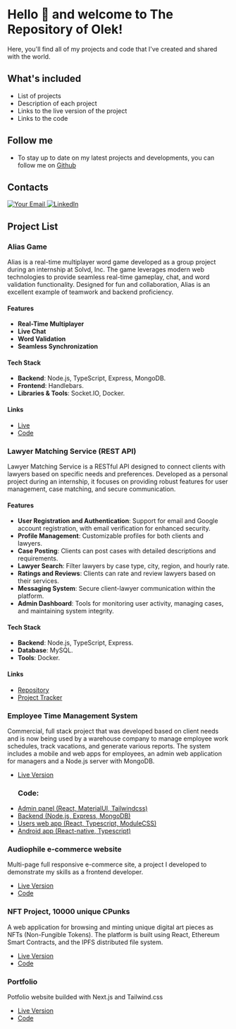 # Hello 👋 and welcome to The Repository of Olek!

Here, you'll find all of my projects and code that I've created and shared with the world.

## What's included
- List of projects
- Description of each project
- Links to the live version of the project
- Links to the code

## Follow me
- To stay up to date on my latest projects and developments, you can follow me on [Github](https://github.com/pologora)

## Contacts 

<p>
  <a href="mailto:lysakov555@gmail.com">
    <img src="https://img.shields.io/badge/email-gmail.com-blue?style=flat&logo=gmail&logoColor=white&labelColor=5F5F5F" alt="Your Email" />
  </a>
  <a href="https://linkedin.com/in/oleksandr-wojtyla">
    <img src="https://img.shields.io/badge/-LinkedIn-%230077B5?style=flat&logo=linkedin&logoColor=white&labelColor=5F5F5F" alt="LinkedIn" />
  </a>
</p>

## Project List

### Alias Game
Alias is a real-time multiplayer word game developed as a group project during an internship at Solvd, Inc. The game leverages modern web technologies to provide seamless real-time gameplay, chat, and word validation functionality. Designed for fun and collaboration, Alias is an excellent example of teamwork and backend proficiency.

#### Features
- **Real-Time Multiplayer**
- **Live Chat**
- **Word Validation**
- **Seamless Synchronization**

#### Tech Stack
- **Backend**: Node.js, TypeScript, Express, MongoDB.
- **Frontend**: Handlebars.
- **Libraries & Tools**: Socket.IO, Docker.

#### Links
- [Live](https://alias.webdevolek.stronawcal.pl/)
- [Code](https://github.com/pologora/alias)

### Lawyer Matching Service (REST API)
Lawyer Matching Service is a RESTful API designed to connect clients with lawyers based on specific needs and preferences. Developed as a personal project during an internship, it focuses on providing robust features for user management, case matching, and secure communication.

#### Features
- **User Registration and Authentication**: Support for email and Google account registration, with email verification for enhanced security.
- **Profile Management**: Customizable profiles for both clients and lawyers.
- **Case Posting**: Clients can post cases with detailed descriptions and requirements.
- **Lawyer Search**: Filter lawyers by case type, city, region, and hourly rate.
- **Ratings and Reviews**: Clients can rate and review lawyers based on their services.
- **Messaging System**: Secure client-lawyer communication within the platform.
- **Admin Dashboard**: Tools for monitoring user activity, managing cases, and maintaining system integrity.

#### Tech Stack
- **Backend**: Node.js, TypeScript, Express.
- **Database**: MySQL.
- **Tools**: Docker.

#### Links
- [Repository](https://github.com/pologora/lawyer_matching_system_rest_api)
- [Project Tracker](https://github.com/users/pologora/projects/5/views/1)


### Employee Time Management System
Commercial, full stack project that was developed based on client needs and is now
       being used by a warehouse company to manage employee work schedules, track vacations, and generate various reports. 
       The system includes a mobile and web apps for employees, an admin web application for managers and a Node.js server with MongoDB.
- [Live Version](https://test-magazyn.netlify.app/login)
  ### Code:
- [Admin panel (React, MaterialUI, Tailwindcss)](https://github.com/pologora/magazyn_time_management)
- [Backend (Node.js, Express, MongoDB)](https://github.com/pologora/magazyn_backend)
- [Users web app (React, Typescript, ModuleCSS)](https://github.com/pologora/vacations_app)
- [Android app (React-native, Typescript)](https://github.com/pologora/employee_time_management/tree/master/mobile_app)
  
### Audiophile e-commerce website
Multi-page full responsive e-commerce site, a project I developed to demonstrate my skills as a frontend developer.
- [Live Version](https://audiophile-website-pologora.vercel.app/)
- [Code](https://github.com/pologora/audiophile-website)

### NFT Project, 10000 unique CPunks
A web application for browsing and minting unique digital art pieces as NFTs (Non-Fungible Tokens).  The platform is built using React, Ethereum Smart Contracts, and the IPFS distributed file system.
- [Live Version](https://cronos-cpunks.netlify.app)
- [Code](https://github.com/pologora/punks)

### Portfolio
Potfolio website builded with Next.js and Tailwind.css
- [Live Version](https://www.webdevolek.me/)
- [Code](https://github.com/pologora/portfolio)
